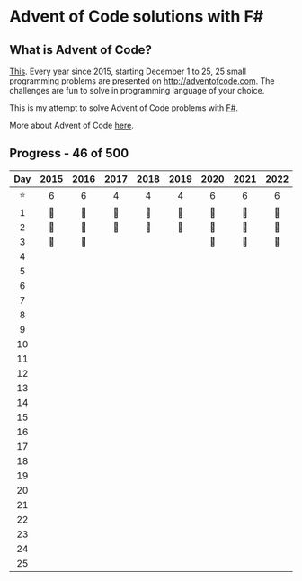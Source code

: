 ﻿# Advent of Code solutions with F#

## What is Advent of Code?

[This](https://adventofcode.com). Every year since 2015, starting December 1 to 25, 25 small programming problems are
presented on http://adventofcode.com. The challenges are fun to solve in programming language of your choice.

This is my attempt to solve Advent of Code problems with [F#](https://fsharp.org/).

More about Advent of Code [here](https://adventofcode.com/about).

## Progress - 46 of 500

|  Day   | [2015](Year2015)  | [2016](Year2016)  | [2017](Year2017)  | [2018](Year2018)  | [2019](Year2019)  | [2020](Year2020)  | [2021](Year2021)  | [2022](Year2022)  | [2023](Year2023)  | [2024](Year2024) |
|:------:|:-----------------:|:-----------------:|:-----------------:|:-----------------:|:-----------------:|:-----------------:|:-----------------:|:-----------------:|:-----------------:|:----------------:|
| :star: |         6         |         6         |         4         |         4         |         4         |         6         |         6         |         6         |         4         |        0         |
|   1    | :1st_place_medal: | :1st_place_medal: | :1st_place_medal: | :1st_place_medal: | :1st_place_medal: | :1st_place_medal: | :1st_place_medal: | :1st_place_medal: | :1st_place_medal: |                  |
|   2    | :1st_place_medal: | :1st_place_medal: | :1st_place_medal: | :1st_place_medal: | :1st_place_medal: | :1st_place_medal: | :1st_place_medal: | :1st_place_medal: | :1st_place_medal: |                  |
|   3    | :1st_place_medal: | :1st_place_medal: |                   |                   |                   | :1st_place_medal: | :1st_place_medal: | :1st_place_medal: |                   |                  |
|   4    |                   |                   |                   |                   |                   |                   |                   |                   |                   |                  |
|   5    |                   |                   |                   |                   |                   |                   |                   |                   |                   |                  |
|   6    |                   |                   |                   |                   |                   |                   |                   |                   |                   |                  |
|   7    |                   |                   |                   |                   |                   |                   |                   |                   |                   |                  |
|   8    |                   |                   |                   |                   |                   |                   |                   |                   |                   |                  |
|   9    |                   |                   |                   |                   |                   |                   |                   |                   |                   |                  |
|   10   |                   |                   |                   |                   |                   |                   |                   |                   |                   |                  |
|   11   |                   |                   |                   |                   |                   |                   |                   |                   |                   |                  |
|   12   |                   |                   |                   |                   |                   |                   |                   |                   |                   |                  |
|   13   |                   |                   |                   |                   |                   |                   |                   |                   |                   |                  |
|   14   |                   |                   |                   |                   |                   |                   |                   |                   |                   |                  |
|   15   |                   |                   |                   |                   |                   |                   |                   |                   |                   |                  |
|   16   |                   |                   |                   |                   |                   |                   |                   |                   |                   |                  |
|   17   |                   |                   |                   |                   |                   |                   |                   |                   |                   |                  |
|   18   |                   |                   |                   |                   |                   |                   |                   |                   |                   |                  |
|   19   |                   |                   |                   |                   |                   |                   |                   |                   |                   |                  |
|   20   |                   |                   |                   |                   |                   |                   |                   |                   |                   |                  |
|   21   |                   |                   |                   |                   |                   |                   |                   |                   |                   |                  |
|   22   |                   |                   |                   |                   |                   |                   |                   |                   |                   |                  |
|   23   |                   |                   |                   |                   |                   |                   |                   |                   |                   |                  |
|   24   |                   |                   |                   |                   |                   |                   |                   |                   |                   |                  |
|   25   |                   |                   |                   |                   |                   |                   |                   |                   |                   |                  |                |